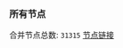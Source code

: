 ### 所有节点
合并节点总数: `31315`
[节点链接](https://github.com/qjlxg/586/raw/refs/heads/master/sub/sub_merge_base64.txt)


